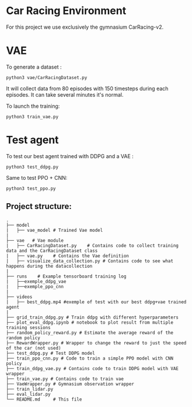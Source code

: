 # Car Racing Environment 

For this project we use exclusively the gymnasium CarRacing-v2.


# VAE

To generate a dataset : 

```
python3 vae/CarRacingDataset.py
```

It will collect data from 80 episodes with 150 timesteps during each episodes. It can take several minutes it's normal.

To launch the training:

```
python3 train_vae.py
```

# Test agent

To test our best agent trained with DDPG and a VAE : 

``` 
python3 test_ddpg.py
```

Same to test PPO + CNN:

```
python3 test_ppo.py
```



## Project structure: 
    
    .
    ├── model    
    |   ├── vae_model # Trained Vae model
    |
    ├── vae   # Vae module
    |   ├── CarRacingDataset.py    # Contains code to collect training data and the CarRacingDataset class
    |   ├── vae.py    # Contains the Vae definition
    |   ├── visualize_data_collection.py # Contains code to see what happens during the datacollection
    |
    ├── runs    # Example tensorboard training log
    |   ├──exemple_ddpg_vae 
    |   ├──exemple_ppo_cnn
    |
    ├── videos 
    |   ├── best_ddpg.mp4 #exemple of test with our best ddpg+vae trained agent
    |
    ├── grid_train_ddpg.py # Train ddpg with different hyperparameters
    ├── plot_eval_ddpg.ipynb # notebook to plot result from multiple training sessions
    ├── random_policy_reward.py # Estimate the average reward of the random policy
    ├── RewardWrapper.py # Wrapper to change the reward to just the speed of the car (not used)
    ├── test_ddpg.py # Test DDPG model
    ├── train_ppo_cnn.py # Code to train a simple PPO model with CNN policy
    ├── train_ddpg_vae.py # Contains code to train DDPG model with VAE wrapper  
    ├── train_vae.py # Contains code to train vae
    ├── VaeWrapper.py # Gymnasium observation wrapper 
    ├── train_lidar.py
    ├── eval_lidar.py
    └── README.md     # This file
